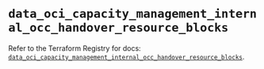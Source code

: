# `data_oci_capacity_management_internal_occ_handover_resource_blocks`

Refer to the Terraform Registry for docs: [`data_oci_capacity_management_internal_occ_handover_resource_blocks`](https://registry.terraform.io/providers/oracle/oci/7.19.0/docs/data-sources/capacity_management_internal_occ_handover_resource_blocks).
